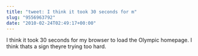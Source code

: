 ```yaml
---
title: "tweet: I think it took 30 seconds for m"
slug: "9556963792"
date: "2010-02-24T02:49:17+00:00"
---
```

I think it took 30 seconds for my browser to load the Olympic homepage. I think thats a sign theyre trying too hard.